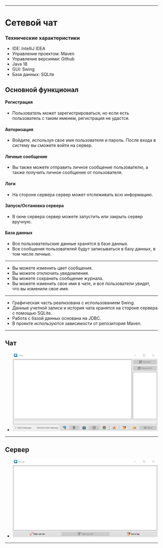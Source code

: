 ____

# Сетевой чат


### Технические характеристики
- IDE: IntelliJ IDEA
- Управление проектом: Maven
- Управление версиями: Github
- Java 18
- GUI: Swing
- База данных: SQLite

## Основной функционал

#### Регистрация
- Пользователь может зарегистрироваться, но если есть пользователь с таким именем, регистрация не удастся.

#### Авторизация
- Войдите, используя свое имя пользователя и пароль. После входа в систему вы сможете войти на сервер.

#### Личные сообщение
- Вы также можете отправить личное сообщение пользователю, а также получить личное сообщение от пользователя.

#### Логи
- На стороне сервера сервер может отслеживать всю информацию.

#### Запуск/Остановка сервера
- В окне сервера сервер можете запустить или закрыть сервер вручную.

#### База данных
- Все пользовательские данные хранятся в базе данных.
- Все сообщения пользователей будут записываться в базу данных, в том числе личные.

___

- Вы можете изменить цвет сообщения.
- Вы можете отключить уведомления.
- Вы можете сохранить сообщение журнала.
- Вы можете изменить свое имя в чате, и все пользователи увидят, что вы изменили свое имя.

___

- Графическая часть реализована с использованием Swing.
- Данные учетной записи и история чата хранятся на стороне сервера с помощью SQLite.
- Работа с базой данных основана на JDBC.
- В проекте используются зависимости от репозитория Maven.

---

## Чат
- ![Chat](src/resource/images/Chat.jpg)

---

## Сервер
- ![Server](src/resource/images/Server.jpg)

---
